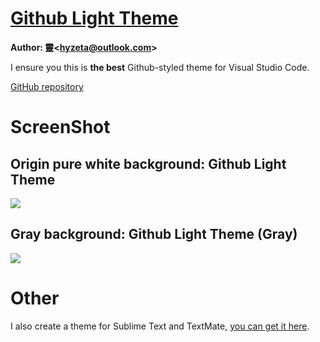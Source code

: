 # [Github Light Theme](https://marketplace.visualstudio.com/items?itemName=Hyzeta.vscode-theme-github-light)

**Author: 靈<<hyzeta@outlook.com>>**

I ensure you this is **the best** Github-styled theme for Visual Studio Code.

[GitHub repository](https://github.com/Hyzeta/vscode-theme-github-light)

# ScreenShot

## Origin pure white background: Github Light Theme

![](https://github.com/Hyzeta/resources/raw/master/vscode-github-theme/github-theme-0.png)

## Gray background: Github Light Theme (Gray)

![](https://github.com/Hyzeta/resources/raw/master/vscode-github-theme/github-theme-1.png)

# Other

I also create a theme for Sublime Text and TextMate, [you can get it here](https://github.com/Hyzeta/sublime-theme-github-light).